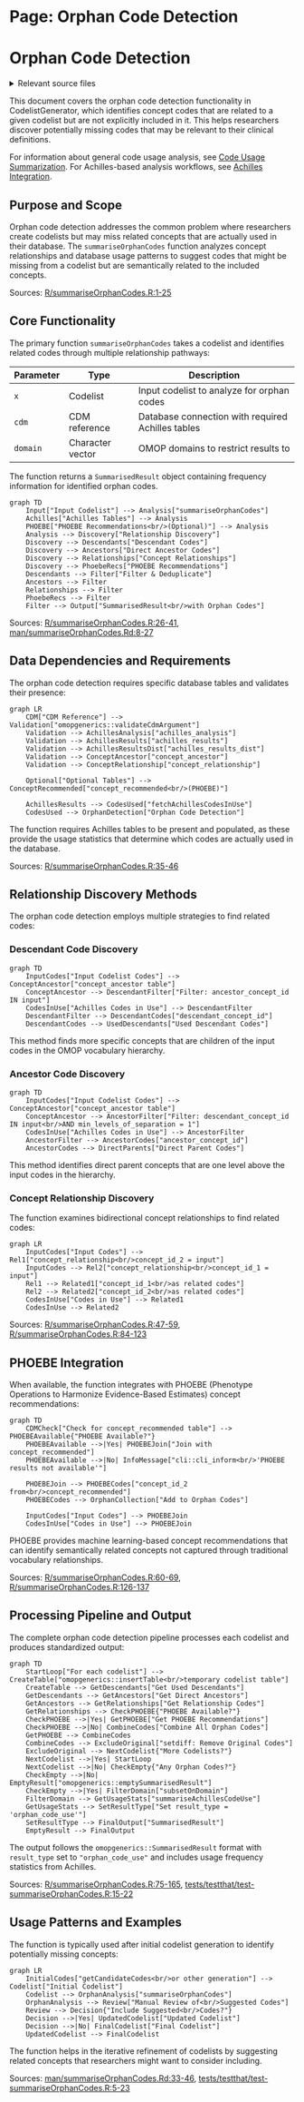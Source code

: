 # Page: Orphan Code Detection

# Orphan Code Detection

<details>
<summary>Relevant source files</summary>

The following files were used as context for generating this wiki page:

- [R/summariseOrphanCodes.R](R/summariseOrphanCodes.R)
- [man/summariseOrphanCodes.Rd](man/summariseOrphanCodes.Rd)
- [tests/testthat/test-codesInUse.R](tests/testthat/test-codesInUse.R)
- [tests/testthat/test-summariseOrphanCodes.R](tests/testthat/test-summariseOrphanCodes.R)

</details>



This document covers the orphan code detection functionality in CodelistGenerator, which identifies concept codes that are related to a given codelist but are not explicitly included in it. This helps researchers discover potentially missing codes that may be relevant to their clinical definitions.

For information about general code usage analysis, see [Code Usage Summarization](#3.1). For Achilles-based analysis workflows, see [Achilles Integration](#3.2).

## Purpose and Scope

Orphan code detection addresses the common problem where researchers create codelists but may miss related concepts that are actually used in their database. The `summariseOrphanCodes` function analyzes concept relationships and database usage patterns to suggest codes that might be missing from a codelist but are semantically related to the included concepts.

Sources: [R/summariseOrphanCodes.R:1-25]()

## Core Functionality

The primary function `summariseOrphanCodes` takes a codelist and identifies related codes through multiple relationship pathways:

| Parameter | Type | Description |
|-----------|------|-------------|
| `x` | Codelist | Input codelist to analyze for orphan codes |
| `cdm` | CDM reference | Database connection with required Achilles tables |
| `domain` | Character vector | OMOP domains to restrict results to |

The function returns a `SummarisedResult` object containing frequency information for identified orphan codes.

```mermaid
graph TD
    Input["Input Codelist"] --> Analysis["summariseOrphanCodes"]
    Achilles["Achilles Tables"] --> Analysis
    PHOEBE["PHOEBE Recommendations<br/>(Optional)"] --> Analysis
    Analysis --> Discovery["Relationship Discovery"]
    Discovery --> Descendants["Descendant Codes"]
    Discovery --> Ancestors["Direct Ancestor Codes"]
    Discovery --> Relationships["Concept Relationships"]
    Discovery --> PhoebeRecs["PHOEBE Recommendations"]
    Descendants --> Filter["Filter & Deduplicate"]
    Ancestors --> Filter
    Relationships --> Filter
    PhoebeRecs --> Filter
    Filter --> Output["SummarisedResult<br/>with Orphan Codes"]
```

Sources: [R/summariseOrphanCodes.R:26-41](), [man/summariseOrphanCodes.Rd:8-27]()

## Data Dependencies and Requirements

The orphan code detection requires specific database tables and validates their presence:

```mermaid
graph LR
    CDM["CDM Reference"] --> Validation["omopgenerics::validateCdmArgument"]
    Validation --> AchillesAnalysis["achilles_analysis"]
    Validation --> AchillesResults["achilles_results"] 
    Validation --> AchillesResultsDist["achilles_results_dist"]
    Validation --> ConceptAncestor["concept_ancestor"]
    Validation --> ConceptRelationship["concept_relationship"]
    
    Optional["Optional Tables"] --> ConceptRecommended["concept_recommended<br/>(PHOEBE)"]
    
    AchillesResults --> CodesUsed["fetchAchillesCodesInUse"]
    CodesUsed --> OrphanDetection["Orphan Code Detection"]
```

The function requires Achilles tables to be present and populated, as these provide the usage statistics that determine which codes are actually used in the database.

Sources: [R/summariseOrphanCodes.R:35-46]()

## Relationship Discovery Methods

The orphan code detection employs multiple strategies to find related codes:

### Descendant Code Discovery

```mermaid
graph TD
    InputCodes["Input Codelist Codes"] --> ConceptAncestor["concept_ancestor table"]
    ConceptAncestor --> DescendantFilter["Filter: ancestor_concept_id IN input"]
    CodesInUse["Achilles Codes in Use"] --> DescendantFilter
    DescendantFilter --> DescendantCodes["descendant_concept_id"]
    DescendantCodes --> UsedDescendants["Used Descendant Codes"]
```

This method finds more specific concepts that are children of the input codes in the OMOP vocabulary hierarchy.

### Ancestor Code Discovery

```mermaid
graph TD
    InputCodes["Input Codelist Codes"] --> ConceptAncestor["concept_ancestor table"]
    ConceptAncestor --> AncestorFilter["Filter: descendant_concept_id IN input<br/>AND min_levels_of_separation = 1"]
    CodesInUse["Achilles Codes in Use"] --> AncestorFilter
    AncestorFilter --> AncestorCodes["ancestor_concept_id"]
    AncestorCodes --> DirectParents["Direct Parent Codes"]
```

This method identifies direct parent concepts that are one level above the input codes in the hierarchy.

### Concept Relationship Discovery

The function examines bidirectional concept relationships to find related codes:

```mermaid
graph LR
    InputCodes["Input Codes"] --> Rel1["concept_relationship<br/>concept_id_2 = input"]
    InputCodes --> Rel2["concept_relationship<br/>concept_id_1 = input"]
    Rel1 --> Related1["concept_id_1<br/>as related codes"]
    Rel2 --> Related2["concept_id_2<br/>as related codes"]
    CodesInUse["Codes in Use"] --> Related1
    CodesInUse --> Related2
```

Sources: [R/summariseOrphanCodes.R:47-59](), [R/summariseOrphanCodes.R:84-123]()

## PHOEBE Integration

When available, the function integrates with PHOEBE (Phenotype Operations to Harmonize Evidence-Based Estimates) concept recommendations:

```mermaid
graph TD
    CDMCheck["Check for concept_recommended table"] --> PHOEBEAvailable{"PHOEBE Available?"}
    PHOEBEAvailable -->|Yes| PHOEBEJoin["Join with concept_recommended"]
    PHOEBEAvailable -->|No| InfoMessage["cli::cli_inform<br/>'PHOEBE results not available'"]
    
    PHOEBEJoin --> PHOEBECodes["concept_id_2 from<br/>concept_recommended"]
    PHOEBECodes --> OrphanCollection["Add to Orphan Codes"]
    
    InputCodes["Input Codes"] --> PHOEBEJoin
    CodesInUse["Codes in Use"] --> PHOEBEJoin
```

PHOEBE provides machine learning-based concept recommendations that can identify semantically related concepts not captured through traditional vocabulary relationships.

Sources: [R/summariseOrphanCodes.R:60-69](), [R/summariseOrphanCodes.R:126-137]()

## Processing Pipeline and Output

The complete orphan code detection pipeline processes each codelist and produces standardized output:

```mermaid
graph TD
    StartLoop["For each codelist"] --> CreateTable["omopgenerics::insertTable<br/>temporary codelist table"]
    CreateTable --> GetDescendants["Get Used Descendants"]
    GetDescendants --> GetAncestors["Get Direct Ancestors"]
    GetAncestors --> GetRelationships["Get Relationship Codes"]
    GetRelationships --> CheckPHOEBE{"PHOEBE Available?"}
    CheckPHOEBE -->|Yes| GetPHOEBE["Get PHOEBE Recommendations"]
    CheckPHOEBE -->|No| CombineCodes["Combine All Orphan Codes"]
    GetPHOEBE --> CombineCodes
    CombineCodes --> ExcludeOriginal["setdiff: Remove Original Codes"]
    ExcludeOriginal --> NextCodelist{"More Codelists?"}
    NextCodelist -->|Yes| StartLoop
    NextCodelist -->|No| CheckEmpty{"Any Orphan Codes?"}
    CheckEmpty -->|No| EmptyResult["omopgenerics::emptySummarisedResult"]
    CheckEmpty -->|Yes| FilterDomain["subsetOnDomain"]
    FilterDomain --> GetUsageStats["summariseAchillesCodeUse"]
    GetUsageStats --> SetResultType["Set result_type = 'orphan_code_use'"]
    SetResultType --> FinalOutput["SummarisedResult"]
    EmptyResult --> FinalOutput
```

The output follows the `omopgenerics::SummarisedResult` format with `result_type` set to `"orphan_code_use"` and includes usage frequency statistics from Achilles.

Sources: [R/summariseOrphanCodes.R:75-165](), [tests/testthat/test-summariseOrphanCodes.R:15-22]()

## Usage Patterns and Examples

The function is typically used after initial codelist generation to identify potentially missing concepts:

```mermaid
graph LR
    InitialCodes["getCandidateCodes<br/>or other generation"] --> Codelist["Initial Codelist"]
    Codelist --> OrphanAnalysis["summariseOrphanCodes"]
    OrphanAnalysis --> Review["Manual Review of<br/>Suggested Codes"]
    Review --> Decision{"Include Suggested<br/>Codes?"}
    Decision -->|Yes| UpdatedCodelist["Updated Codelist"]
    Decision -->|No| FinalCodelist["Final Codelist"]
    UpdatedCodelist --> FinalCodelist
```

The function helps in the iterative refinement of codelists by suggesting related concepts that researchers might want to consider including.

Sources: [man/summariseOrphanCodes.Rd:33-46](), [tests/testthat/test-summariseOrphanCodes.R:5-23]()